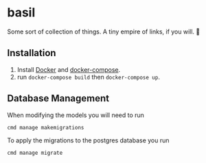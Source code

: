 # basil
Some sort of collection of things. A tiny empire of links, if you will. 🌱


## Installation


1. Install [Docker](https://docs.docker.com/docker-for-mac/install/) and 
	[docker-compose](https://docs.docker.com/compose/install/).
1. run `docker-compose build` then `docker-compose up`.


## Database Management

When modifying the models you will need to run 

```
cmd manage makemigrations
```

To apply the migrations to the postgres database you run

```
cmd manage migrate
```
